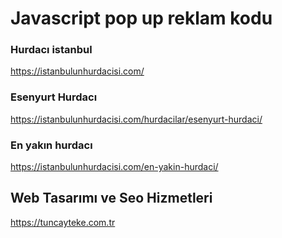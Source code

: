Javascript pop up reklam kodu
================

### Hurdacı istanbul
https://istanbulunhurdacisi.com/

### Esenyurt Hurdacı
https://istanbulunhurdacisi.com/hurdacilar/esenyurt-hurdaci/


### En yakın hurdacı
https://istanbulunhurdacisi.com/en-yakin-hurdaci/

Web Tasarımı ve Seo Hizmetleri
------------
https://tuncayteke.com.tr
